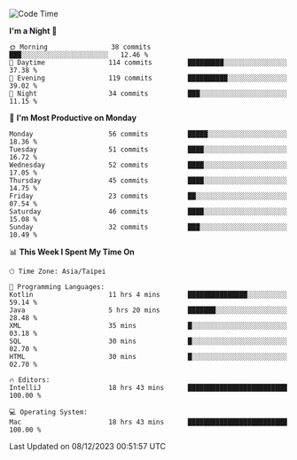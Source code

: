 <!--START_SECTION:waka-->
![Code Time](http://img.shields.io/badge/Code%20Time-734%20hrs%2056%20mins-blue)

**I'm a Night 🦉** 

```text
🌞 Morning                38 commits          ███░░░░░░░░░░░░░░░░░░░░░░   12.46 % 
🌆 Daytime                114 commits         █████████░░░░░░░░░░░░░░░░   37.38 % 
🌃 Evening                119 commits         ██████████░░░░░░░░░░░░░░░   39.02 % 
🌙 Night                  34 commits          ███░░░░░░░░░░░░░░░░░░░░░░   11.15 % 
```
📅 **I'm Most Productive on Monday** 

```text
Monday                   56 commits          █████░░░░░░░░░░░░░░░░░░░░   18.36 % 
Tuesday                  51 commits          ████░░░░░░░░░░░░░░░░░░░░░   16.72 % 
Wednesday                52 commits          ████░░░░░░░░░░░░░░░░░░░░░   17.05 % 
Thursday                 45 commits          ████░░░░░░░░░░░░░░░░░░░░░   14.75 % 
Friday                   23 commits          ██░░░░░░░░░░░░░░░░░░░░░░░   07.54 % 
Saturday                 46 commits          ████░░░░░░░░░░░░░░░░░░░░░   15.08 % 
Sunday                   32 commits          ███░░░░░░░░░░░░░░░░░░░░░░   10.49 % 
```


📊 **This Week I Spent My Time On** 

```text
🕑︎ Time Zone: Asia/Taipei

💬 Programming Languages: 
Kotlin                   11 hrs 4 mins       ███████████████░░░░░░░░░░   59.14 % 
Java                     5 hrs 20 mins       ███████░░░░░░░░░░░░░░░░░░   28.48 % 
XML                      35 mins             █░░░░░░░░░░░░░░░░░░░░░░░░   03.18 % 
SQL                      30 mins             █░░░░░░░░░░░░░░░░░░░░░░░░   02.70 % 
HTML                     30 mins             █░░░░░░░░░░░░░░░░░░░░░░░░   02.70 % 

🔥 Editors: 
IntelliJ                 18 hrs 43 mins      █████████████████████████   100.00 % 

💻 Operating System: 
Mac                      18 hrs 43 mins      █████████████████████████   100.00 % 
```


 Last Updated on 08/12/2023 00:51:57 UTC
<!--END_SECTION:waka-->
